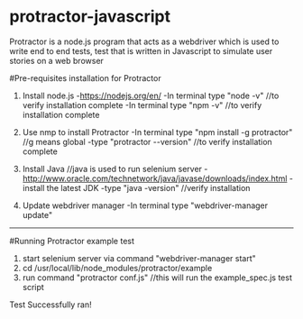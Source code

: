 # protractor-javascript
Protractor is a node.js program that acts as a webdriver which is used to write end to end tests, test that is written in Javascript to simulate user stories on a web browser

#Pre-requisites installation for Protractor 

1. Install node.js
-https://nodejs.org/en/
-In terminal type "node -v"  //to verify installation complete
-In terminal type "npm -v"  //to verify installation complete

2. Use nmp to install Protractor
-In terminal type "npm install -g protractor"  //g means global
-type "protractor --version"  //to verify installation complete

3. Install Java  //java is used to run selenium server
-http://www.oracle.com/technetwork/java/javase/downloads/index.html
-install the latest JDK
-type "java -version" //verify installation

4. Update webdriver manager
-In terminal type "webdriver-manager update"

----------------------------------------------------------------------------

#Running Protractor example test

1. start selenium server via command "webdriver-manager start"
2. cd /usr/local/lib/node_modules/protractor/example
3. run command "protractor conf.js"  //this will run the example_spec.js test script

Test Successfully ran!


